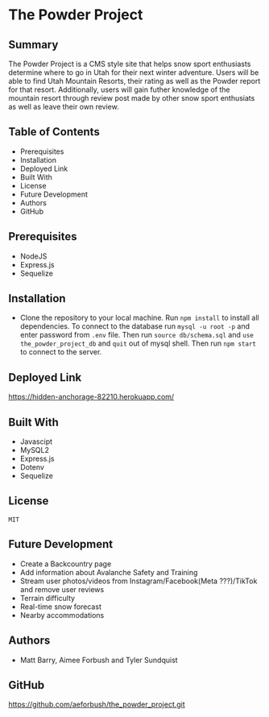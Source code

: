 # The Powder Project

## Summary
The Powder Project is a CMS style site that helps snow sport enthusiasts determine where to go in Utah for their next winter adventure.  Users will be able to find Utah Mountain Resorts, their rating as well as the Powder report for that resort.  Additionally, users will gain futher knowledge of the mountain resort through review post made by other snow sport enthusiats as well as leave their own review.    


## Table of Contents
* Prerequisites
* Installation
* Deployed Link
* Built With
* License
* Future Development
* Authors
* GitHub

## Prerequisites
* NodeJS
* Express.js
* Sequelize


## Installation
* Clone the repository to your local machine.  Run `npm install` to install all dependencies.  To connect to the database run `mysql -u root -p` and enter password from `.env` file.  Then run `source db/schema.sql` and `use the_powder_project_db` and `quit` out of mysql shell.  Then run `npm start` to connect to the server.



## Deployed Link

https://hidden-anchorage-82210.herokuapp.com/

## Built With 
* Javascipt
* MySQL2
* Express.js
* Dotenv
* Sequelize



## License
`MIT`

## Future Development
* Create a Backcountry page 
* Add information about Avalanche Safety and Training
* Stream user photos/videos from Instagram/Facebook(Meta ???)/TikTok and remove user reviews
* Terrain difficulty
* Real-time snow forecast
* Nearby accommodations


## Authors
* Matt Barry, Aimee Forbush and Tyler Sundquist 

## GitHub 
https://github.com/aeforbush/the_powder_project.git
